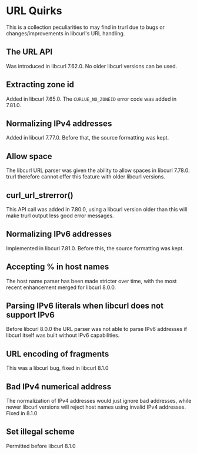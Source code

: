 # URL Quirks

This is a collection peculiarities to may find in trurl due to bugs or
changes/improvements in libcurl's URL handling.

## The URL API

Was introduced in libcurl 7.62.0. No older libcurl versions can be used.

## Extracting zone id

Added in libcurl 7.65.0. The `CURLUE_NO_ZONEID` error code was added in
7.81.0.

## Normalizing IPv4 addresses

Added in libcurl 7.77.0. Before that, the source formatting was kept.

## Allow space

The libcurl URL parser was given the ability to allow spaces in libcurl
7.78.0. trurl therefore cannot offer this feature with older libcurl versions.

## curl_url_strerror()

This API call was added in 7.80.0, using a libcurl version older than this
will make trurl output less good error messages.

## Normalizing IPv6 addresses

Implemented in libcurl 7.81.0. Before this, the source formatting was kept.

## Accepting % in host names

The host name parser has been made stricter over time, with the most recent
enhancement merged for libcurl 8.0.0.

## Parsing IPv6 literals when libcurl does not support IPv6

Before libcurl 8.0.0 the URL parser was not able to parse IPv6 addresses if
libcurl itself was built without IPv6 capabilities.

## URL encoding of fragments

This was a libcurl bug, fixed in libcurl 8.1.0

## Bad IPv4 numerical address

The normalization of IPv4 addresses would just ignore bad addresses, while
newer libcurl versions will reject host names using invalid IPv4 addresses.
Fixed in 8.1.0

## Set illegal scheme

Permitted before libcurl 8.1.0
